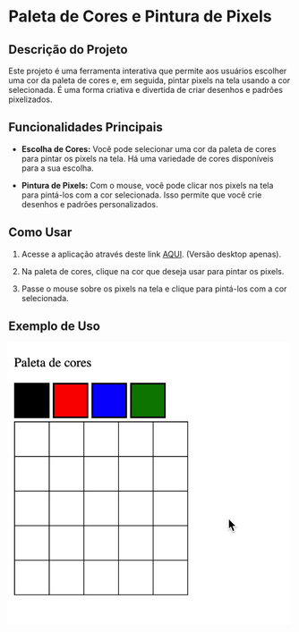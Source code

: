 # Paleta de Cores e Pintura de Pixels

## Descrição do Projeto

Este projeto é uma ferramenta interativa que permite aos usuários escolher uma cor da paleta de cores e, em seguida, pintar pixels na tela usando a cor selecionada. É uma forma criativa e divertida de criar desenhos e padrões pixelizados.

## Funcionalidades Principais

- **Escolha de Cores:** Você pode selecionar uma cor da paleta de cores para pintar os pixels na tela. Há uma variedade de cores disponíveis para a sua escolha.

- **Pintura de Pixels:** Com o mouse, você pode clicar nos pixels na tela para pintá-los com a cor selecionada. Isso permite que você crie desenhos e padrões personalizados.

## Como Usar

1. Acesse a aplicação através deste link [AQUI](https://pixel-art-orcin.vercel.app/). (Versão desktop apenas).

2. Na paleta de cores, clique na cor que deseja usar para pintar os pixels.

3. Passe o mouse sobre os pixels na tela e clique para pintá-los com a cor selecionada.
   

## Exemplo de Uso

![Exemplo de Uso](art-with-pixels.gif)



  

